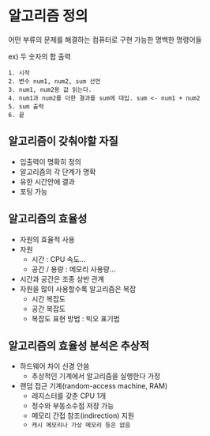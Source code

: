 # 알고리즘 정의
어떤 부류의 문제를 해결하는 컴퓨터로 구현 가능한 명백한 명령어들   

ex) 두 숫자의 합 출력
~~~~
1. 시작
2. 변수 num1, num2, sum 선언
3. num1, num2용 값 읽는다.
4. num1과 num2를 더한 결과를 sum에 대입. sum <- num1 + num2
5. sum 출력
6. 끝
~~~~

## 알고리즘이 갖춰야할 자질
- 입출력이 명확히 정의
- 알고리즘의 각 단계가 명확
- 유한 시간안에 결과
- 포팅 가능

## 알고리즘의 효율성
- 자원의 효율적 사용
- 자원
  - 시간 : CPU 속도...
  - 공간 / 용량 : 메모리 사용량...
- 시간과 공간은 조종 상반 관계
- 자원을 많이 사용할수록 알고리즘은 복잡
  - 시간 복잡도
  - 공간 복잡도
  - 복잡도 표현 방법 : 빅오 표기법
  
## 알고리즘의 효율성 분석은 추상적
- 하드웨어 차이 신경 안씀
  - 추상적인 기계에서 알고리즘을 실행한다 가정
- 랜덤 접근 기계(random-access machine, RAM)
  - 레지스터를 갖춘 CPU 1개
  - 정수와 부동소수점 저장 가능
  - 메모리 간접 참조(indirection) 지원
  - `캐시 메모리나 가상 메모리 등은 없음`